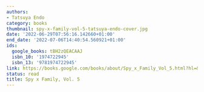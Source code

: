 ```yaml
---
authors:
- Tatsuya Endo
category: books
thumbnail: spy-x-family-vol-5-tatsuya-endo-cover.jpg
date: '2022-06-29T07:56:16.142660+01:00'
end_date: '2022-07-06T14:40:54.560921+01:00'
ids:
  google_books: tBH2zQEACAAJ
  isbn_10: '1974722945'
  isbn_13: '9781974722945'
link: https://books.google.com/books/about/Spy_x_Family_Vol_5.html?hl=&id=tBH2zQEACAAJ
status: read
title: Spy x Family, Vol. 5
---
```

